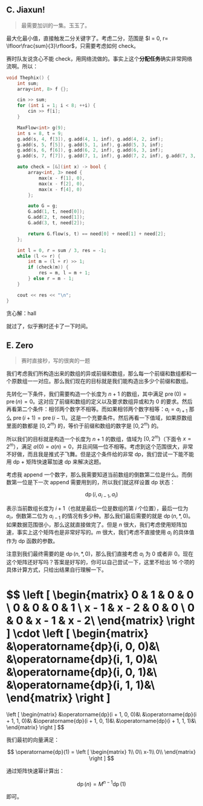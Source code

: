 ## C. Jiaxun!

> 最需要加训的一集。玉玉了。

最大化最小值，直接触发二分关键字了。考虑二分，范围是 $l = 0, r= \lfloor\frac{sum}{3}\rfloor$，只需要考虑如何 check。

赛时队友说贪心不能 check，用网络流做的。事实上这个**分配任务**确实非常网络流啊。所以：

```cpp
void Thephix() {
	int sum;
	array<int, 8> f {};

	cin >> sum;
	for (int i = 1; i < 8; ++i) {
		cin >> f[i];
	}

	MaxFlow<int> g(9);
	int s = 8, t = 9;
	g.add(s, 4, f[3]), g.add(4, 1, inf), g.add(4, 2, inf);
	g.add(s, 5, f[5]), g.add(5, 1, inf), g.add(5, 3, inf);
	g.add(s, 6, f[6]), g.add(6, 2, inf), g.add(6, 3, inf);
	g.add(s, 7, f[7]), g.add(7, 1, inf), g.add(7, 2, inf), g.add(7, 3, inf);

	auto check = [&](int x) -> bool {
		array<int, 3> need {
			max(x - f[1], 0),
			max(x - f[2], 0),
			max(x - f[4], 0)
		};

		auto G = g;
		G.add(1, t, need[0]);
		G.add(2, t, need[1]);
		G.add(3, t, need[2]);

		return G.flow(s, t) == need[0] + need[1] + need[2];
	};

	int l = 0, r = sum / 3, res = -1;
	while (l <= r) {
		int m = (l + r) >> 1;
		if (check(m)) {
			res = m, l = m + 1;
		} else r = m - 1;
	}

	cout << res << "\n";
}
```

贪心解：hall

就过了，似乎赛时还卡了一下时间。

## E. Zero

> 赛时直接秒，写的很爽的一题

我们考虑我们所构造出来的数组的异或前缀和数组，那么每一个前缀和数组都和一个原数组一一对应。那么我们现在的目标就是我们能构造出多少个前缀和数组。

先转化一下条件，我们需要构造一个长度为 $n + 1$ 的数组，其中满足 $\operatorname{pre}(0) = \operatorname{pre}(n) = 0$。这对应了前缀和数组的定义以及要求数组异或和为 $0$ 的要求。然后再看第二个条件：相邻两个数字不相等。而如果相邻两个数字相等：$a_i = a_{i + 1}$ 那么 $\operatorname{pre}(i + 1) = \operatorname{pre}(i - 1)$。这是一个充要条件。然后再看一下值域，如果原数组里面的数都是 $[0, 2^m)$ 的，等价于前缀和数组的数字是 $[0, 2^m)$ 的。

所以我们的目标就是构造一个长度为 $n + 1$ 的数组，值域为 $[0, 2^m)$（下面令 $x = 2^m$），满足 $a(0) = a(n) = 0$，并且间隔一位不相等。考虑到这个范围很大，非常不好做，而且我是推式子飞舞。但是这个条件给的非常 dp，我们尝试一下能不能用 dp + 矩阵快速幂加速 dp 来解决这题。

考虑我 append 一个数字，那么我需要知道当前数组的倒数第二位是什么。而倒数第一位是下一次 append 需要用到的，所以我们就这样设置 dp 状态：

$$
\operatorname{dp}(i, a_{i - 1}, a_i)
$$

表示当前数组长度为 $i + 1$（也就是最后一位是数组的第 $i$ 个位置），最后一位为 $a_i$，倒数第二位为 $a_{i - 1}$ 的情况有多少种。那么我们最后需要的就是 $\operatorname{dp}(n, *, 0)$。如果数据范围很小，那么这就直接做完了。但是 $n$ 很大，我们考虑使用矩阵加速，事实上这个矩阵也是非常好写的。$m$ 很大，我们考虑不直接使用 $a_i$ 的具体值作为 dp 函数的参数。

注意到我们最终需要的是 $\operatorname{dp}(n, *, 0)$，那么我们直接考虑 $a_i$ 为 $0$ 或者非 $0$。现在这个矩阵还好写吗？答案是好写的，你可以自己尝试一下，这里不给出 $16$ 个项的具体计算方式，只给出结果自行理解一下。

$$
\left [
\begin{matrix}
  0   &   1   &   0   &   0  \\
  0   &   0   &   0   &   1  \\
x - 1 & x - 2 &   0   &   0  \\
  0   &   0   & x - 1 & x - 2\\
\end{matrix}
\right ]
\cdot
\left [
\begin{matrix}
&\operatorname{dp}(i, 0, 0)&\\
&\operatorname{dp}(i, 1, 0)&\\
&\operatorname{dp}(i, 0, 1)&\\
&\operatorname{dp}(i, 1, 1)&\\
\end{matrix}
\right ]
=
\left [
\begin{matrix}
&\operatorname{dp}(i + 1, 0, 0)&\\
&\operatorname{dp}(i + 1, 1, 0)&\\
&\operatorname{dp}(i + 1, 0, 1)&\\
&\operatorname{dp}(i + 1, 1, 1)&\\
\end{matrix}
\right ]
$$

我们最初的向量满足：

$$
\operatorname{dp}(1) =
\left [
\begin{matrix}
1\\
0\\
x-1\\
0\\
\end{matrix}
\right ]
$$

通过矩阵快速幂计算出：

$$
\operatorname{dp}(n) = M^{n-1} \operatorname{dp}(1)
$$

即可。
